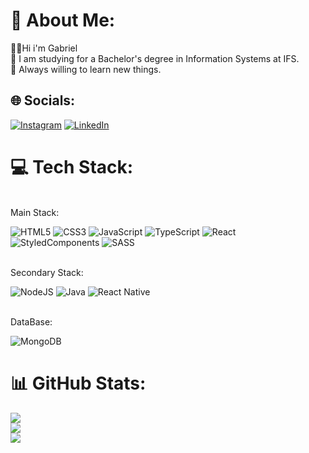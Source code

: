 # 💫 About Me:
👨‍💻Hi i'm Gabriel<br>📒 I am studying for a Bachelor's degree in Information Systems at IFS.<br>📓 Always willing to learn new things.


## 🌐 Socials:
[![Instagram](https://img.shields.io/badge/Instagram-%23E4405F.svg?logo=Instagram&logoColor=white)](https://instagram.com/gabriel_boruto1) 
[![LinkedIn](https://img.shields.io/badge/LinkedIn-%230077B5.svg?logo=linkedin&logoColor=white)](https://linkedin.com/in/gabriel-santos-05029629a) 

# 💻 Tech Stack:

<br>
Main Stack:
<br>

![HTML5](https://img.shields.io/badge/html5-%23E34F26.svg?style=for-the-badge&logo=html5&logoColor=white) 
![CSS3](https://img.shields.io/badge/css3-%231572B6.svg?style=for-the-badge&logo=css3&logoColor=white) 
![JavaScript](https://img.shields.io/badge/javascript-%23323330.svg?style=for-the-badge&logo=javascript&logoColor=%23F7DF1E) 
![TypeScript](https://img.shields.io/badge/typescript-%23007ACC.svg?style=for-the-badge&logo=typescript&logoColor=white) 
![React](https://img.shields.io/badge/react-%2320232a.svg?style=for-the-badge&logo=react&logoColor=%2361DAFB) 
![StyledComponents](https://img.shields.io/badge/styled--components-DB7093?style=for-the-badge&logo=styled-components&logoColor=white) 
![SASS](https://img.shields.io/badge/SASS-hotpink.svg?style=for-the-badge&logo=SASS&logoColor=white)  

<br>
Secondary Stack:
<br>

![NodeJS](https://img.shields.io/badge/Node%20js-339933?style=for-the-badge&logo=nodedotjs&logoColor=white)
![Java](https://img.shields.io/badge/java-%23ED8B00.svg?style=for-the-badge&logo=openjdk&logoColor=white)
![React Native](https://img.shields.io/badge/react_native-%2320232a.svg?style=for-the-badge&logo=react&logoColor=%2361DAFB) 

<br>
DataBase:
<br>

![MongoDB](https://img.shields.io/badge/MongoDB-4EA94B?style=for-the-badge&logo=mongodb&logoColor=white)

# 📊 GitHub Stats:
![](https://github-readme-stats.vercel.app/api?username=gabriellsan&theme=dracula&hide_border=false&include_all_commits=true&count_private=false)<br/>
![](https://github-readme-streak-stats.herokuapp.com/?user=gabriellsan&theme=dracula&hide_border=false)<br/>
![](https://github-readme-stats.vercel.app/api/top-langs/?username=gabriellsan&theme=dracula&hide_border=false&include_all_commits=true&count_private=false&layout=compact)

<!-- Proudly created with GPRM ( https://gprm.itsvg.in ) -->
